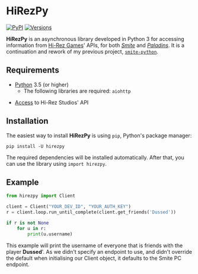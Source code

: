 # HiRezPy

[![PyPI](https://img.shields.io/pypi/v/hirezpy.svg)](https://pypi.python.org/pypi/hirezpy/)
[![Versions](https://img.shields.io/pypi/pyversions/hirezpy.svg)](https://pypi.python.org/pypi/hirezpy/)

**HiRezPy** is an asynchronous library developed in Python 3 for accessing information from [Hi-Rez Games](http://www.hirezstudios.com/)' APIs, for both *[Smite](https://www.smitegame.com/)* and *[Paladins](https://www.paladins.com/)*. It is a continuation and rework of my previous project, [`smite-python`](https://github.com/jaydenkieran/smite-python).

## Requirements
* [Python](http://python.org) 3.5 (or higher)
    * The following libraries are required: `aiohttp`
- [Access](https://fs12.formsite.com/HiRez/form48/secure_index.html) to Hi-Rez Studios' API

## Installation
The easiest way to install **HiRezPy** is using `pip`, Python's package manager:

```
pip install -U hirezpy
```

The required dependencies will be installed automatically. After that, you can use the library using `import hirezpy`.

## Example

```py
from hirezpy import Client

client = Client("YOUR_DEV_ID", "YOUR_AUTH_KEY")
r = client.loop.run_until_complete(client.get_friends('Dussed'))

if r is not None
    for u in r:
        print(u.username)
```

This example will print the username of everyone that is friends with the player **Dussed**'. As we didn't specify an endpoint to use, and didn't override the default when initialising our Client object, it defaults to the Smite PC endpoint.
